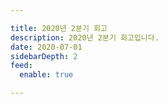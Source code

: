 ```yaml
---

title: 2020년 2분기 회고
description: 2020년 2분기 회고입니다.
date: 2020-07-01
sidebarDepth: 2
feed:
  enable: true

---
```


